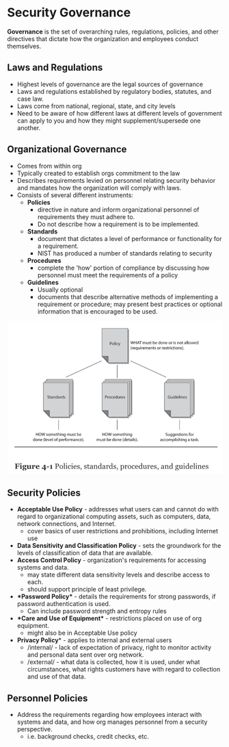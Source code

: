 # Security Governance

**Governance** is the set of overarching rules, regulations, policies, and other directives that dictate how the organization and employees conduct themselves.

## Laws and Regulations

* Highest levels of governance are the legal sources of governance
* Laws and regulations established by regulatory bodies, statutes, and case law.
* Laws come from national, regional, state, and city levels
* Need to be aware of how different laws at different levels of government can apply to you and how they might supplement/supersede one another.

## Organizational Governance

* Comes from within org
* Typically created to establish orgs commitment to the law
* Describes requirements levied on personnel relating security behavior and mandates how the organization will comply with laws.
* Consists of several different instruments:
  * **Policies**
    * directive in nature and inform organizational personnel of requirements they must adhere to.
    * Do not describe how a requirement is to be implemented.
  * **Standards**
    * document that dictates a level of performance or functionality for a requirement.
    *  NIST has produced a number of standards relating to security
  * **Procedures**
    * complete the 'how' portion of compliance by discussing how personnel must meet the requirements of a policy
  * **Guidelines**
    * Usually optional
    * documents that describe alternative methods of implementing a requirement or procedure; may present best practices or optional information that is encouraged to be used.

![](/assets/gov-1.png)

 

## Security Policies

* **Acceptable Use Policy** - addresses what users can and cannot do with regard to organizational computing assets, such as computers, data, network connections, and Internet.
  * cover basics of user restrictions and prohibitions, including Internet use
* **Data Sensitivity and Classification Policy** - sets the groundwork for the levels of classification of data that are available.
* **Access Control Policy** - organization's requirements for accessing systems and data.
  * may state different data sensitivity levels and describe access to each.
  * should support principle of least privilege.
* **\*Password Policy\*** - details the requirements for strong passwords, if password authentication is used.
  * Can include password strength and entropy rules
* **\*Care and Use of Equipment\*** - restrictions placed on use of org equipment.
  * might also be in Acceptable Use policy
* **Privacy Policy**\* - applies to internal and external users
  * /internal/ - lack of expectation of privacy, right to monitor activity and personal data sent over org network.
  * /external/ - what data is collected, how it is used, under what circumstances, what rights customers have with regard to collection and use of that data.

## Personnel Policies

* Address the requirements regarding how employees interact with systems and data, and how org manages personnel from a security perspective. 
  * i.e. background checks, credit checks, etc.



